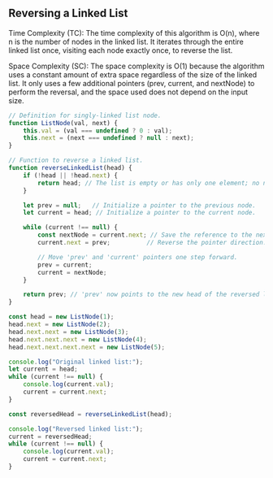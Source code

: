 ## Reversing a Linked List

Time Complexity (TC):
The time complexity of this algorithm is O(n), where n is the number of nodes in the linked list. It iterates through the entire linked list once, visiting each node exactly once, to reverse the list.

Space Complexity (SC):
The space complexity is O(1) because the algorithm uses a constant amount of extra space regardless of the size of the linked list. It only uses a few additional pointers (prev, current, and nextNode) to perform the reversal, and the space used does not depend on the input size.

```javascript
// Definition for singly-linked list node.
function ListNode(val, next) {
    this.val = (val === undefined ? 0 : val);
    this.next = (next === undefined ? null : next);
}

// Function to reverse a linked list.
function reverseLinkedList(head) {
    if (!head || !head.next) {
        return head; // The list is empty or has only one element; no need to reverse.
    }

    let prev = null;   // Initialize a pointer to the previous node.
    let current = head; // Initialize a pointer to the current node.

    while (current !== null) {
        const nextNode = current.next; // Save the reference to the next node.
        current.next = prev;          // Reverse the pointer direction.

        // Move 'prev' and 'current' pointers one step forward.
        prev = current;
        current = nextNode;
    }

    return prev; // 'prev' now points to the new head of the reversed list.
}

const head = new ListNode(1);
head.next = new ListNode(2);
head.next.next = new ListNode(3);
head.next.next.next = new ListNode(4);
head.next.next.next.next = new ListNode(5);

console.log("Original linked list:");
let current = head;
while (current !== null) {
    console.log(current.val);
    current = current.next;
}

const reversedHead = reverseLinkedList(head);

console.log("Reversed linked list:");
current = reversedHead;
while (current !== null) {
    console.log(current.val);
    current = current.next;
}
```


